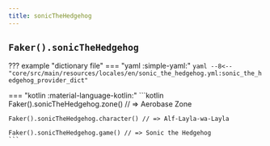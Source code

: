 ```yaml
---
title: sonicTheHedgehog
---
```


## `Faker().sonicTheHedgehog`

??? example "dictionary file"
    === "yaml :simple-yaml:"
        ```yaml
        --8<-- "core/src/main/resources/locales/en/sonic_the_hedgehog.yml:sonic_the_hedgehog_provider_dict"
        ```

=== "kotlin :material-language-kotlin:"
    ```kotlin
    Faker().sonicTheHedgehog.zone() // => Aerobase Zone

    Faker().sonicTheHedgehog.character() // => Alf-Layla-wa-Layla

    Faker().sonicTheHedgehog.game() // => Sonic the Hedgehog
    ```

